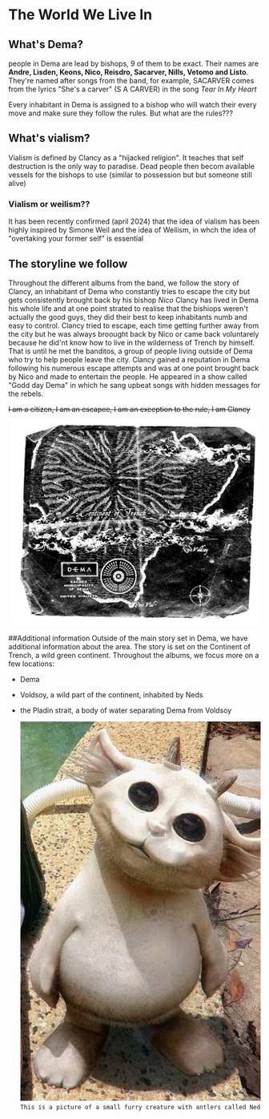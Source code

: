 # The World We Live In 

## What's Dema?
people in Dema are lead by bishops, 9 of them to be exact. Their names are __Andre, Lisden, Keons, Nico, Reisdro, Sacarver, Nills, Vetomo and Listo__. They're named after songs from the band, for example, SACARVER comes from the lyrics "She's a carver" (S A CARVER) in the song _Tear In My Heart_  


Every inhabitant in Dema is assigned to a bishop who will watch their every move and make sure they follow the rules.
But what are the rules???

## What's vialism?

Vialism is defined by Clancy as a "hijacked religion". It teaches that self destruction is the only way to paradise. Dead people then becom available vessels for the bishops to use (similar to possession but but someone still alive)

### Vialism or weilism??
It has been recently confirmed (april 2024) that the idea of vialism has been highly inspired by Simone Weil and the idea of Weilism, in whch the idea of "overtaking your former self" is essential

## The storyline we follow
Throughout the different albums from the band, we follow the story of Clancy, an inhabitant of Dema who constantly tries to escape the city but gets consistently brought back by his bishop *Nico*
Clancy has lived in Dema his whole life and at one point strated to realise that the bishiops weren't actually the good guys, they did their best to keep inhabitants numb and easy to control. Clancy tried to escape, each time getting further away from the city but he was always broought back by Nico or came back voluntarely because he did'nt know how to live in the wilderness of Trench by himself. That is until he met the banditos, a group of people living outside of Dema who try to help people leave the city.
Clancy gained a reputation in Dema following his numerous escape attempts and  was at one point brought back by Nico and made to entertain the people. He appeared in a show called "Godd day Dema" in which he sang upbeat songs with hidden messages for the rebels.



~~I am a citizen, I am an escapee, I am an exception to the rule, I am Clancy~~

![trench](Twentyonepilots/Trenchmap.jpg)



##Additional information
Outside of the main story set in Dema, we have additional information about the area. The story is set on the Continent of Trench, a wild green continent. Throughout the albums, we focus more on a few locations: 
- Dema
- Voldsoy, a wild part of the continent, inhabited by Neds
- the Pladin strait, a body of water separating Dema from Voldsoy    


  ![this is a Ned, he's cute, basically a white furry creature with antlers, he's about 45cm tall](Twentyonepilots/Ned.jpg)
  `This is a picture of a small furry creature with antlers called Ned`
